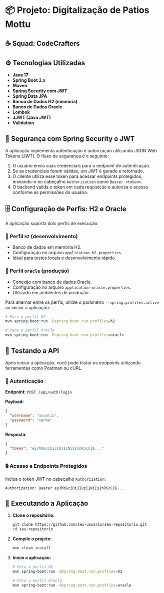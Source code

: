 # 📦 Projeto: Digitalização de Patios Mottu
## ☕ Squad: CodeCrafters

## ⚙️ Tecnologias Utilizadas

- **Java 17**
- **Spring Boot 3.x**
- **Maven**
- **Spring Security com JWT**
- **Spring Data JPA**
- **Banco de Dados H2 (memória)**
- **Banco de Dados Oracle**
- **Lombok**
- **JJWT (Java JWT)**
- **Validation**

## 🔐 Segurança com Spring Security e JWT

A aplicação implementa autenticação e autorização utilizando JSON Web Tokens (JWT). O fluxo de segurança é o seguinte:

1. O usuário envia suas credenciais para o endpoint de autenticação.
2. Se as credenciais forem válidas, um JWT é gerado e retornado.
3. O cliente utiliza esse token para acessar endpoints protegidos, enviando-o no cabeçalho `Authorization` como `Bearer <token>`.
4. O backend valida o token em cada requisição e autoriza o acesso conforme as permissões do usuário.

## 🗄️ Configuração de Perfis: H2 e Oracle

A aplicação suporta dois perfis de execução:

### 🔹 Perfil `h2` (desenvolvimento)

- Banco de dados em memória H2.
- Configuração no arquivo `application-h2.properties`.
- Ideal para testes locais e desenvolvimento rápido.

### 🔸 Perfil `oracle` (produção)

- Conexão com banco de dados Oracle.
- Configuração no arquivo `application-oracle.properties`.
- Utilizado em ambientes de produção.

Para alternar entre os perfis, utilize o parâmetro `--spring.profiles.active` ao iniciar a aplicação:

```bash
# Para o perfil H2
mvn spring-boot:run -Dspring-boot.run.profiles=h2

# Para o perfil Oracle
mvn spring-boot:run -Dspring-boot.run.profiles=oracle
```

## 🧪 Testando a API

Após iniciar a aplicação, você pode testar os endpoints utilizando ferramentas como Postman ou cURL.

### 🔐 Autenticação

**Endpoint:** `POST /api/auth/login`

**Payload:**

```json
{
  "username": "usuario",
  "password": "senha"
}
```

**Resposta:**

```json
{
  "token": "eyJhbGciOiJIUzI1NiIsInR5cCI6..."
}
```

### 🔒 Acesso a Endpoints Protegidos

Inclua o token JWT no cabeçalho `Authorization`:

```
Authorization: Bearer eyJhbGciOiJIUzI1NiIsInR5cCI6...
```


## 🚀 Executando a Aplicação

1. **Clone o repositório:**

   ```bash
   git clone https://github.com/seu-usuario/seu-repositorio.git
   cd seu-repositorio
   ```

2. **Compile o projeto:**

   ```bash
   mvn clean install
   ```

3. **Inicie a aplicação:**

   ```bash
   # Para o perfil H2
   mvn spring-boot:run -Dspring-boot.run.profiles=h2

   # Para o perfil Oracle
   mvn spring-boot:run -Dspring-boot.run.profiles=oracle
   ```
